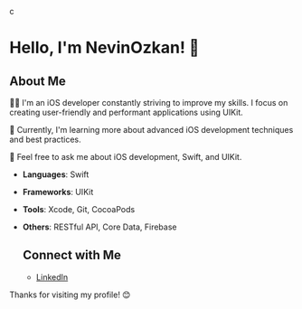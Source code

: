 c
# Hello, I'm NevinOzkan! 👋

## About Me

👨‍💻 I'm an iOS developer constantly striving to improve my skills. I focus on creating user-friendly and performant applications using UIKit.

🌱 Currently, I'm learning more about advanced iOS development techniques and best practices.

💬 Feel free to ask me about iOS development, Swift, and UIKit.

- **Languages**: Swift
- **Frameworks**: UIKit
- **Tools**: Xcode, Git, CocoaPods
- **Others**: RESTful API, Core Data, Firebase

  ## Connect with Me
  - [LinkedIn](https://www.(linkedin.com/in/nevin-özkan-5592a1257))

Thanks for visiting my profile! 😊
